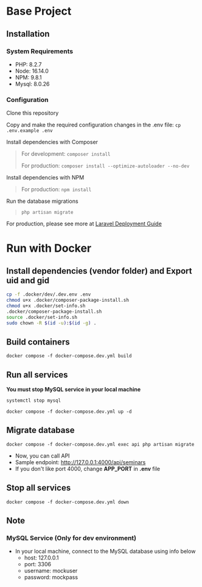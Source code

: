 # Base Project

## Installation

### System Requirements

-   PHP: 8.2.7
-   Node: 16.14.0
-   NPM: 9.8.1
-   Mysql: 8.0.26

### Configuration

Clone this repository

Copy and make the required configuration changes in the .env file: `cp .env.example .env`

Install dependencies with Composer

> For development: `composer install`
>
> For production: `composer install --optimize-autoloader --no-dev`

Install dependencies with NPM

> For production: `npm install`

Run the database migrations

> `php artisan migrate`

For production, please see more at [Laravel Deployment Guide](https://laravel.com/docs/10.x/deployment)

# Run with Docker

## Install dependencies (vendor folder) and Export uid and gid

```sh
cp -f .docker/dev/.dev.env .env
chmod u+x .docker/composer-package-install.sh
chmod u+x .docker/set-info.sh
.docker/composer-package-install.sh
source .docker/set-info.sh
sudo chown -R $(id -u):$(id -g) .
```

## Build containers

```docker
docker compose -f docker-compose.dev.yml build
```

## Run all services

**You must stop MySQL service in your local machine**
```sh
systemctl stop mysql
```

```
docker compose -f docker-compose.dev.yml up -d
```

## Migrate database

```docker
docker compose -f docker-compose.dev.yml exec api php artisan migrate
```

-   Now, you can call API
-   Sample endpoint: http://127.0.0.1:4000/api/seminars
-   If you don't like port 4000, change **APP_PORT** in **.env** file

## Stop all services

```
docker compose -f docker-compose.dev.yml down

```

## Note

### MySQL Service (Only for dev environment)

-   In your local machine, connect to the MySQL database using info below
    -   host: 127.0.0.1
    -   port: 3306
    -   username: mockuser
    -   password: mockpass

